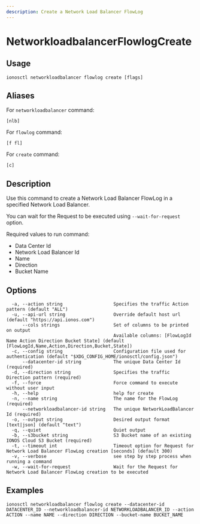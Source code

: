 ```yaml
---
description: Create a Network Load Balancer FlowLog
---
```


# NetworkloadbalancerFlowlogCreate

## Usage

```text
ionosctl networkloadbalancer flowlog create [flags]
```

## Aliases

For `networkloadbalancer` command:

```text
[nlb]
```

For `flowlog` command:

```text
[f fl]
```

For `create` command:

```text
[c]
```

## Description

Use this command to create a Network Load Balancer FlowLog in a specified Network Load Balancer.

You can wait for the Request to be executed using `--wait-for-request` option.

Required values to run command:

* Data Center Id
* Network Load Balancer Id
* Name
* Direction
* Bucket Name

## Options

```text
  -a, --action string                   Specifies the traffic Action pattern (default "ALL")
  -u, --api-url string                  Override default host url (default "https://api.ionos.com")
      --cols strings                    Set of columns to be printed on output 
                                        Available columns: [FlowLogId Name Action Direction Bucket State] (default [FlowLogId,Name,Action,Direction,Bucket,State])
  -c, --config string                   Configuration file used for authentication (default "$XDG_CONFIG_HOME/ionosctl/config.json")
      --datacenter-id string            The unique Data Center Id (required)
  -d, --direction string                Specifies the traffic Direction pattern (required)
  -f, --force                           Force command to execute without user input
  -h, --help                            help for create
  -n, --name string                     The name for the FlowLog (required)
      --networkloadbalancer-id string   The unique NetworkLoadBalancer Id (required)
  -o, --output string                   Desired output format [text|json] (default "text")
  -q, --quiet                           Quiet output
  -b, --s3bucket string                 S3 Bucket name of an existing IONOS Cloud S3 Bucket (required)
  -t, --timeout int                     Timeout option for Request for Network Load Balancer FlowLog creation [seconds] (default 300)
  -v, --verbose                         see step by step process when running a command
  -w, --wait-for-request                Wait for the Request for Network Load Balancer FlowLog creation to be executed
```

## Examples

```text
ionosctl networkloadbalancer flowlog create --datacenter-id DATACENTER_ID --networkloadbalancer-id NETWORKLOADBALANCER_ID --action ACTION --name NAME --direction DIRECTION --bucket-name BUCKET_NAME
```

